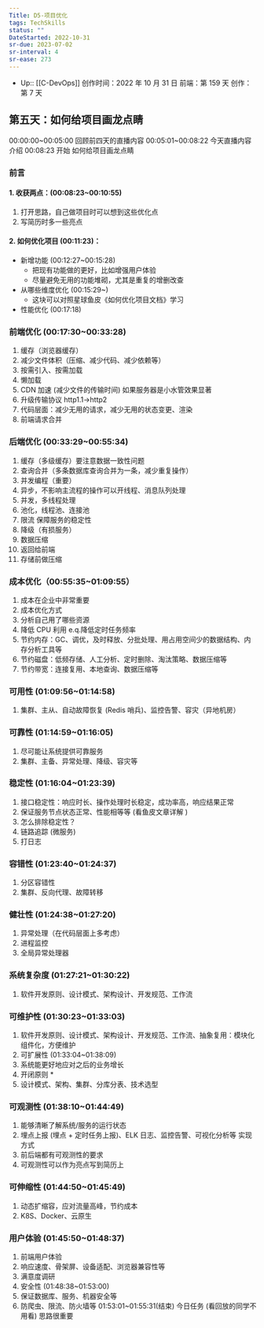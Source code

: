 ```yaml
---
Title: D5-项目优化
tags: TechSkills
status: ""
DateStarted: 2022-10-31
sr-due: 2023-07-02
sr-interval: 4
sr-ease: 273
---
```

- Up:: [[C-DevOps]]
创作时间：2022 年 10 月 31 日
前端：第 159 天
创作：第 7 天

## **第五天：如何给项目画龙点睛**

00:00:00~00:05:00 回顾前四天的直播内容
00:05:01~00:08:22 今天直播内容介绍
00:08:23 开始 如何给项目画龙点睛

### 前言

#### 1. 收获两点：(00:08:23~00:10:55)

1. 打开思路，自己做项目时可以想到这些优化点
2. 写简历时多一些亮点

#### 2. 如何优化项目 (00:11:23)：

- 新增功能 (00:12:27~00:15:28)
  - 把现有功能做的更好，比如增强用户体验
  - 尽量避免无用的功能堆砌，尤其是重复的增删改查
- 从哪些维度优化 (00:15:29~)
  - 这块可以对照星球鱼皮《如何优化项目文档》学习
- 性能优化 (00:17:18)

### 前端优化 (00:17:30~00:33:28)

1. 缓存（浏览器缓存）
2. 减少文件体积（压缩、减少代码、减少依赖等）
3. 按需引入、按需加载
4. 懒加载
5. CDN 加速 (减少文件的传输时间) 如果服务器是小水管效果显著
6. 升级传输协议 http1.1->http2
7. 代码层面：减少无用的请求，减少无用的状态变更、渲染
8. 前端请求合并

### 后端优化 (00:33:29~00:55:34)

1. 缓存（多级缓存）要注意数据一致性问题
2. 查询合并（多条数据库查询合并为一条，减少重复操作）
3. 并发编程（重要）
4. 异步，不影响主流程的操作可以开线程、消息队列处理
5. 并发，多线程处理
6. 池化，线程池、连接池
7. 限流 保障服务的稳定性
8. 降级（有损服务）
9. 数据压缩
10. 返回给前端
11. 存储前做压缩

### 成本优化（00:55:35~01:09:55）

1. 成本在企业中非常重要
2. 成本优化方式
3. 分析自己用了哪些资源
4. 降低 CPU 利用 e.q.降低定时任务频率
5. 节约内存：GC、调优，及时释放、分批处理、用占用空间少的数据结构、内存分析工具等
6. 节约磁盘：低频存储、人工分析、定时删除、淘汰策略、数据压缩等
7. 节约带宽：连接复用、本地查询、数据压缩等

### 可用性 (01:09:56~01:14:58)

1. 集群、主从、自动故障恢复 (Redis 哨兵)、监控告警、容灾（异地机房）

### 可靠性 (01:14:59~01:16:05)

1. 尽可能让系统提供可靠服务
2. 集群、主备、异常处理、降级、容灾等

### 稳定性 (01:16:04~01:23:39)

1. 接口稳定性：响应时长、操作处理时长稳定，成功率高，响应结果正常
2. 保证服务节点状态正常、性能相等等 (看鱼皮文章详解 )
3. 怎么排除稳定性？
4. 链路追踪 (微服务)
5. 打日志

### 容错性 (01:23:40~01:24:37)

1. 分区容错性
2. 集群、反向代理、故障转移

### 健壮性 (01:24:38~01:27:20)

1. 异常处理（在代码层面上多考虑）
2. 进程监控
3. 全局异常处理器

### 系统复杂度 (01:27:21~01:30:22)

1. 软件开发原则、设计模式、架构设计、开发规范、工作流

### 可维护性 (01:30:23~01:33:03)

1. 软件开发原则、设计模式、架构设计、开发规范、工作流、抽象复用：模块化组件化，方便维护
2. 可扩展性 (01:33:04~01:38:09)
3. 系统能更好地应对之后的业务增长
4. 开闭原则 \*
5. 设计模式、架构、集群、分库分表、技术选型

### 可观测性 (01:38:10~01:44:49)

1. 能够清晰了解系统/服务的运行状态
2. 埋点上报 (埋点 + 定时任务上报)、ELK 日志、监控告警、可视化分析等 实现方式
3. 前后端都有可观测性的要求
4. 可观测性可以作为亮点写到简历上

### 可伸缩性 (01:44:50~01:45:49)

1. 动态扩缩容，应对流量高峰，节约成本
2. K8S、Docker、云原生

### 用户体验 (01:45:50~01:48:37)

1. 前端用户体验
2. 响应速度、骨架屏、设备适配、浏览器兼容性等
3. 满意度调研
4. 安全性 (01:48:38~01:53:00)
5. 保证数据库、服务、机器安全等
6. 防爬虫、限流、防火墙等
   01:53:01~01:55:31(结束) 今日任务 (看回放的同学不用看)
   思路很重要
